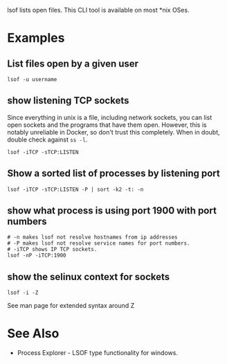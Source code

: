 lsof lists open files.  This CLI tool is available on most *nix OSes.

# Examples
## List files open by a given user

```
lsof -u username
```

## show listening TCP sockets
Since everything in unix is a file, including network sockets, you can list open sockets and the programs that have them open. However, this is notably unreliable in Docker, so don't trust this completely. When in doubt, double check against `ss -l`.

```
lsof -iTCP -sTCP:LISTEN
```

## Show a sorted list of processes by listening port

```
lsof -iTCP -sTCP:LISTEN -P | sort -k2 -t: -n
```

## show what process is using port 1900 with port numbers

```
# -n makes lsof not resolve hostnames from ip addresses
# -P makes lsof not resolve service names for port numbers.
# -iTCP shows IP TCP sockets.
lsof -nP -iTCP:1900
```

## show the selinux context for sockets

```
lsof -i -Z
```

See man page for extended syntax around Z

# See Also
- Process Explorer - LSOF type functionality for windows.
